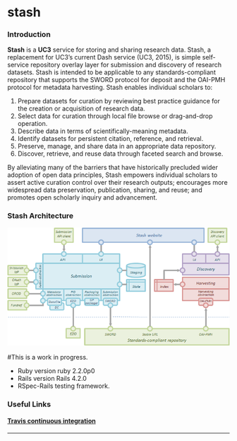 # stash

### Introduction

**Stash** is a **UC3** service for storing and sharing research data.  Stash, a replacement for UC3’s current Dash service (UC3, 2015), is simple self-service repository overlay layer for submission and discovery of research datasets.  Stash is intended to be applicable to any standards-compliant repository that supports the SWORD protocol for deposit and the OAI-PMH protocol for metadata harvesting.  Stash enables individual scholars to:

1. Prepare datasets for curation by reviewing best practice guidance for the creation or acquisition of research data.
2. Select data for curation through local file browse or drag-and-drop operation.
3. Describe data in terms of scientifically-meaning metadata.
4. Identify datasets for persistent citation, reference, and retrieval.
5. Preserve, manage, and share data in an appropriate data repository.
6. Discover, retrieve, and reuse data through faceted search and browse.

By alleviating many of the barriers that have historically precluded wider adoption of open data principles, Stash empowers individual scholars to assert active curation control over their research outputs; encourages more widespread data preservation, publication, sharing, and reuse; and promotes open scholarly inquiry and advancement.

### Stash Architecture
![Architecture](https://raw.githubusercontent.com/CDLUC3/dash/gh-pages/docs/stash_architecture.png)

#This is a work in progress.



* Ruby version ruby 2.2.0p0
* Rails version Rails 4.2.0
* RSpec-Rails testing framework.

### Useful Links

#### [Travis continuous integration](https://travis-ci.org/CDLUC3/dash2)

---------------------------------------------------------

